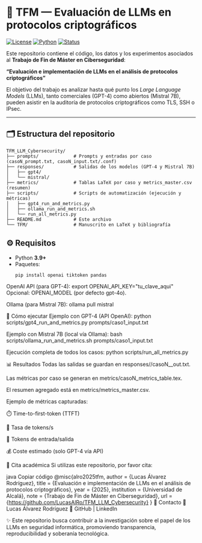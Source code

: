# 🔐 TFM — Evaluación de LLMs en protocolos criptográficos

[![License](https://img.shields.io/badge/license-MIT-green.svg)](LICENSE)
[![Python](https://img.shields.io/badge/python-3.9%2B-blue)]()
[![Status](https://img.shields.io/badge/status-Completed-success)]()

Este repositorio contiene el código, los datos y los experimentos asociados al **Trabajo de Fin de Máster en Ciberseguridad**:
  
**“Evaluación e implementación de LLMs en el análisis de protocolos criptográficos”**

El objetivo del trabajo es analizar hasta qué punto los *Large Language Models* (LLMs), tanto comerciales (GPT-4) como abiertos (Mistral 7B), pueden asistir en la auditoría de protocolos criptográficos como TLS, SSH o IPsec.  

---

## 🗂️ Estructura del repositorio

```text
TFM_LLM_Cybersecurity/
├── prompts/             # Prompts y entradas por caso (casoN_prompt.txt, casoN_input.txt/.conf)
├── responses/           # Salidas de los modelos (GPT-4 y Mistral 7B)
│   ├── gpt4/
│   └── mistral/
├── metrics/             # Tablas LaTeX por caso y metrics_master.csv (resumen)
├── scripts/             # Scripts de automatización (ejecución y métricas)
│   ├── gpt4_run_and_metrics.py
│   ├── ollama_run_and_metrics.sh
│   └── run_all_metrics.py
├── README.md            # Este archivo
└── TFM/                 # Manuscrito en LaTeX y bibliografía
```
## ⚙️ Requisitos

- Python **3.9+**
- Paquetes:  
  ```bash
  pip install openai tiktoken pandas
OpenAI API (para GPT-4):
export OPENAI_API_KEY="tu_clave_aqui"
Opcional: OPENAI_MODEL (por defecto gpt-4o).

Ollama (para Mistral 7B):
ollama pull mistral

🚀 Cómo ejecutar
Ejemplo con GPT-4 (API OpenAI):
python scripts/gpt4_run_and_metrics.py prompts/caso1_input.txt

Ejemplo con Mistral 7B (local vía Ollama):
bash scripts/ollama_run_and_metrics.sh prompts/caso1_input.txt

Ejecución completa de todos los casos:
python scripts/run_all_metrics.py

📊 Resultados
Todas las salidas se guardan en responses/<modelo>/casoN_<modelo>_out.txt.

Las métricas por caso se generan en metrics/casoN_metrics_table.tex.

El resumen agregado está en metrics/metrics_master.csv.

Ejemplo de métricas capturadas:

⏱️ Time-to-first-token (TTFT)

🚀 Tasa de tokens/s

🔢 Tokens de entrada/salida

💰 Coste estimado (solo GPT-4 vía API)

📜 Cita académica
Si utilizas este repositorio, por favor cita:

java
Copiar código
@misc{alro2025tfm,
  author       = {Lucas Álvarez Rodríguez},
  title        = {Evaluación e implementación de LLMs en el análisis de protocolos criptográficos},
  year         = {2025},
  institution  = {Universidad de Alcalá},
  note         = {Trabajo de Fin de Máster en Ciberseguridad},
  url          = {https://github.com/LucasAlRo/TFM_LLM_Cybersecurity}
}
📧 Contacto
👤 Lucas Álvarez Rodríguez
📩 GitHub | LinkedIn

✨ Este repositorio busca contribuir a la investigación sobre el papel de los LLMs en seguridad informática, promoviendo transparencia, reproducibilidad y soberanía tecnológica.

